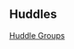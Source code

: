 ## Huddles

[Huddle Groups](https://docs.google.com/spreadsheets/d/e/2PACX-1vTXh2L2rdpVhUfsiOMWHWrh0xzciaPWYX7ovnc_blQIrAe9ll00xx7q-JHmxGkLMmnWCFN5g29Z6_7E/pubhtml?gid=1741497744&single=true)
